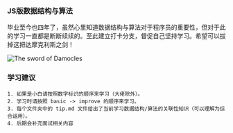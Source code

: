 ### JS版数据结构与算法

毕业至今也四年了，虽然心里知道数据结构与算法对于程序员的重要性，但对于此的学习一直都是断断续续的。至此建立打卡分支，督促自己坚持学习。希望可以拔掉这把达摩克利斯之剑！

![The sword of Damocles](https://github.com/i7eo/pictures/blob/master/sword.png?raw=true)


### 学习建议

    1. 如果是小白请按照数字标识的顺序来学习（大佬除外）。
    2. 学习时请按照 basic -> improve 的顺序来学习。
    3. 每个文件夹中的 tip.md 文件给出了当前学习数据结构/算法的关联性知识（可以理解为综合运用）。
    4. 后期会补充面试相关内容